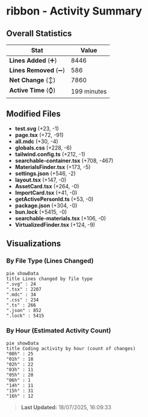 # ribbon - Activity Summary 

## Overall Statistics

| Stat                   | Value                                                             |
| ---------------------- | ----------------------------------------------------------------- |
| **Lines Added** (➕)   | 8446                                          |
| **Lines Removed** (➖) | 586                                        |
| **Net Change** (↕)    | 7860                |
| **Active Time** (⌚)   | 199 minutes |


## Modified Files
- **test.svg** (+23, -1)
- **page.tsx** (+72, -91)
- **all.mdc** (+30, -4)
- **globals.css** (+228, -6)
- **tailwind.config.ts** (+212, -1)
- **searchable-container.tsx** (+708, -467)
- **MaterialsFinder.tsx** (+173, -5)
- **settings.json** (+546, -2)
- **layout.tsx** (+147, -0)
- **AssetCard.tsx** (+264, -0)
- **ImportCard.tsx** (+41, -0)
- **getActivePersonId.ts** (+53, -0)
- **package.json** (+304, -0)
- **bun.lock** (+5415, -0)
- **searchable-materials.tsx** (+106, -0)
- **VirtualizedFinder.tsx** (+124, -9)

## Visualizations

### By File Type (Lines Changed)

```mermaid
pie showData
title Lines changed by file type
".svg" : 24
".tsx" : 2207
".mdc" : 34
".css" : 234
".ts" : 266
".json" : 852
".lock" : 5415
```

### By Hour (Estimated Activity Count)

```mermaid
pie showData
title Coding activity by hour (count of changes)
"00h" : 25
"01h" : 18
"02h" : 22
"03h" : 11
"05h" : 20
"06h" : 1
"14h" : 11
"15h" : 31
"16h" : 12
```


> **Last Updated:** 18/07/2025, 16:09:33